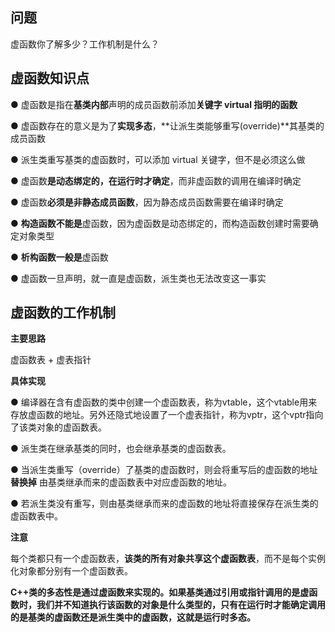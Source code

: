 ## 问题

虚函数你了解多少？工作机制是什么？

## 虚函数知识点

● 虚函数是指在**基类内部**声明的成员函数前添加**关键字 virtual 指明的函数**

● 虚函数存在的意义是为了**实现多态**，**让派生类能够重写(override)**其基类的成员函数

● 派生类重写基类的虚函数时，可以添加 virtual 关键字，但不是必须这么做

● 虚函数**是动态绑定的，在运行时才确定**，而非虚函数的调用在编译时确定

● 虚函数**必须是非静态成员函数**，因为静态成员函数需要在编译时确定

● **构造函数不能是**虚函数，因为虚函数是动态绑定的，而构造函数创建时需要确定对象类型

● **析构函数一般是**虚函数

● 虚函数一旦声明，就一直是虚函数，派生类也无法改变这一事实



## 虚函数的工作机制

**主要思路**

虚函数表 + 虚表指针

**具体实现** 

● 编译器在含有虚函数的类中创建一个虚函数表，称为vtable，这个vtable用来存放虚函数的地址。另外还隐式地设置了一个虚表指针，称为vptr，这个vptr指向了该类对象的虚函数表。

● 派生类在继承基类的同时，也会继承基类的虚函数表。

● 当派生类重写（override）了基类的虚函数时，则会将重写后的虚函数的地址 **替换掉** 由基类继承而来的虚函数表中对应虚函数的地址。

● 若派生类没有重写，则由基类继承而来的虚函数的地址将直接保存在派生类的虚函数表中。

**注意**

每个类都只有一个虚函数表，**该类的所有对象共享这个虚函数表**，而不是每个实例化对象都分别有一个虚函数表。



**C++类的多态性是通过虚函数来实现的。如果基类通过引用或指针调用的是虚函数时，我们并不知道执行该函数的对象是什么类型的，只有在运行时才能确定调用的是基类的虚函数还是派生类中的虚函数，这就是运行时多态。**

